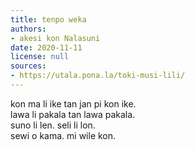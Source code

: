 ```yaml
---
title: tenpo weka
authors:
- akesi kon Nalasuni
date: 2020-11-11
license: null
sources:
- https://utala.pona.la/toki-musi-lili/
---
```


kon ma li ike tan jan pi kon ike.  
lawa li pakala tan lawa pakala.  
suno li len. seli li lon.  
sewi o kama. mi wile kon.